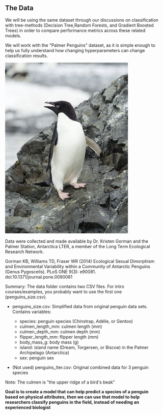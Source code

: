 ## The Data

We will be using the same dataset through our discussions on classification with tree-methods (Decision Tree,Random Forests, and Gradient Boosted Trees) in order to compare performance metrics across these related models.

We will work with the "Palmer Penguins" dataset, as it is simple enough to help us fully understand how changing hyperparameters can change classification results.


<img src="penguin.jpg" style="max-width:400px">

Data were collected and made available by Dr. Kristen Gorman and the Palmer Station, Antarctica LTER, a member of the Long Term Ecological Research Network.

Gorman KB, Williams TD, Fraser WR (2014) Ecological Sexual Dimorphism and Environmental Variability within a Community of Antarctic Penguins (Genus Pygoscelis). PLoS ONE 9(3): e90081. doi:10.1371/journal.pone.0090081

Summary:
The data folder contains two CSV files. For intro courses/examples, you probably want to use the first one (penguins_size.csv).

* penguins_size.csv: Simplified data from original penguin data sets. Contains variables:

    * species: penguin species (Chinstrap, Adélie, or Gentoo)
    * culmen_length_mm: culmen length (mm)
    * culmen_depth_mm: culmen depth (mm)
    * flipper_length_mm: flipper length (mm)
    * body_mass_g: body mass (g)
    * island: island name (Dream, Torgersen, or Biscoe) in the Palmer Archipelago (Antarctica)
    * sex: penguin sex

* (Not used) penguins_lter.csv: Original combined data for 3 penguin species  

Note: The culmen is "the upper ridge of a bird's beak" 

**Goal is to create a model that can help predict a species of a penguin based on physical attributes, then we can use that model to help researchers classify penguins in the field, instead of needing an experienced biologist**
